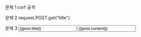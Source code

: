 문제 1
csrf 공격

문제 2
request.POST.get("title")

문제 3
<input type="text" name="title" value="{{post.title}}"/>
<input type="text" name="content" value="{{post.content}}"/>
